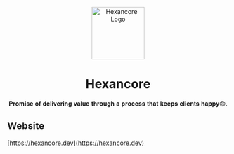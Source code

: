 <p align="center">
  <a href="https://hexancore.dev/" target="blank"><img src="https://avatars.githubusercontent.com/u/113235766?s=200&v=4" width="120" alt="Hexancore Logo" /></a>
</p>

<h1 align="center">Hexancore</h1>
<p align="center">𝐏𝐫𝐨𝐦𝐢𝐬𝐞 𝐨𝐟 𝐝𝐞𝐥𝐢𝐯𝐞𝐫𝐢𝐧𝐠 𝐯𝐚𝐥𝐮𝐞 𝐭𝐡𝐫𝐨𝐮𝐠𝐡 𝐚 𝐩𝐫𝐨𝐜𝐞𝐬𝐬 𝐭𝐡𝐚𝐭 𝐤𝐞𝐞𝐩𝐬 𝐜𝐥𝐢𝐞𝐧𝐭𝐬 𝐡𝐚𝐩𝐩𝐲😊.</p>

## Website

[https://hexancore.dev](https://hexancore.dev)

